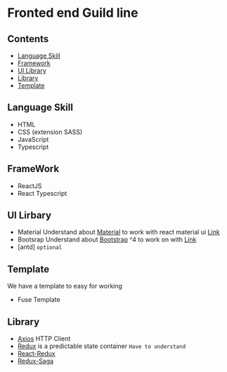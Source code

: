 # Fronted end Guild line

## Contents
- [Language Skill](#language-skill)
- [Framework](#framework)
- [UI Library](#ui-libray)
- [Library](#library)
- [Template](#template)

## Language Skill
  - HTML
  - CSS (extension SASS)
  - JavaScript
  - Typescript

## FrameWork
  - ReactJS
  - React Typescript

## UI Lirbary
  - Material
  Understand about [Material](https://material.io/) to work with react material ui [Link](https://material-ui.com/)
  - Bootsrap
  Understand about [Bootstrap](https://getbootstrap.com/docs/4.0/getting-started/introduction/) ^4 to work on with [Link](https://react-bootstrap.github.io/getting-started/introduction)
  - [antd] `optional`

## Template
We have a template to easy for working
  - Fuse Template

## Library
  - [Axios](https://github.com/axios/axios) HTTP Client
  - [Redux](https://redux.js.org/) is a predictable state container `Have to understand`
  - [React-Redux](https://react-redux.js.org/)
  - [Redux-Saga](https://redux-saga.js.org/)
